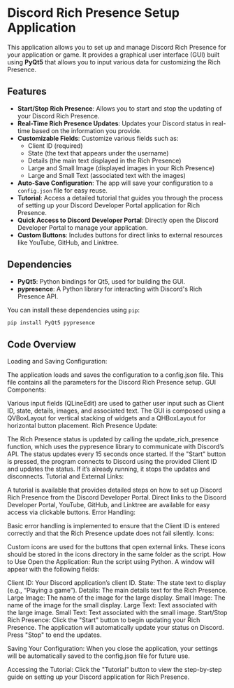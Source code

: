 # Discord Rich Presence Setup Application

This application allows you to set up and manage Discord Rich Presence for your application or game. It provides a graphical user interface (GUI) built using **PyQt5** that allows you to input various data for customizing the Rich Presence.

## Features

- **Start/Stop Rich Presence**: Allows you to start and stop the updating of your Discord Rich Presence.
- **Real-Time Rich Presence Updates**: Updates your Discord status in real-time based on the information you provide.
- **Customizable Fields**: Customize various fields such as:
  - Client ID (required)
  - State (the text that appears under the username)
  - Details (the main text displayed in the Rich Presence)
  - Large and Small Image (displayed images in your Rich Presence)
  - Large and Small Text (associated text with the images)
- **Auto-Save Configuration**: The app will save your configuration to a `config.json` file for easy reuse.
- **Tutorial**: Access a detailed tutorial that guides you through the process of setting up your Discord Developer Portal application for Rich Presence.
- **Quick Access to Discord Developer Portal**: Directly open the Discord Developer Portal to manage your application.
- **Custom Buttons**: Includes buttons for direct links to external resources like YouTube, GitHub, and Linktree.

## Dependencies

- **PyQt5**: Python bindings for Qt5, used for building the GUI.
- **pypresence**: A Python library for interacting with Discord's Rich Presence API.

You can install these dependencies using `pip`:

```bash
pip install PyQt5 pypresence
```
## Code Overview
Loading and Saving Configuration:

The application loads and saves the configuration to a config.json file. This file contains all the parameters for the Discord Rich Presence setup.
GUI Components:

Various input fields (QLineEdit) are used to gather user input such as Client ID, state, details, images, and associated text.
The GUI is composed using a QVBoxLayout for vertical stacking of widgets and a QHBoxLayout for horizontal button placement.
Rich Presence Update:

The Rich Presence status is updated by calling the update_rich_presence function, which uses the pypresence library to communicate with Discord’s API. The status updates every 15 seconds once started.
If the "Start" button is pressed, the program connects to Discord using the provided Client ID and updates the status. If it’s already running, it stops the updates and disconnects.
Tutorial and External Links:

A tutorial is available that provides detailed steps on how to set up Discord Rich Presence from the Discord Developer Portal.
Direct links to the Discord Developer Portal, YouTube, GitHub, and Linktree are available for easy access via clickable buttons.
Error Handling:

Basic error handling is implemented to ensure that the Client ID is entered correctly and that the Rich Presence update does not fail silently.
Icons:

Custom icons are used for the buttons that open external links. These icons should be stored in the icons directory in the same folder as the script.
How to Use
Open the Application: Run the script using Python. A window will appear with the following fields:

Client ID: Your Discord application’s client ID.
State: The state text to display (e.g., “Playing a game”).
Details: The main details text for the Rich Presence.
Large Image: The name of the image for the large display.
Small Image: The name of the image for the small display.
Large Text: Text associated with the large image.
Small Text: Text associated with the small image.
Start/Stop Rich Presence: Click the "Start" button to begin updating your Rich Presence. The application will automatically update your status on Discord. Press "Stop" to end the updates.

Saving Your Configuration: When you close the application, your settings will be automatically saved to the config.json file for future use.

Accessing the Tutorial: Click the "Tutorial" button to view the step-by-step guide on setting up your Discord application for Rich Presence.

